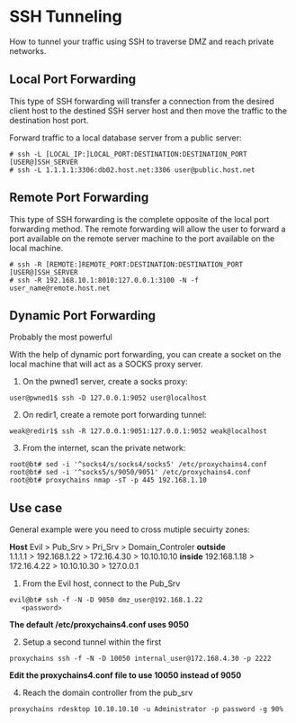 # SSH Tunneling

How to tunnel your traffic using SSH to traverse DMZ and reach private networks.

## Local Port Forwarding 

This type of SSH forwarding will transfer a connection from the desired client host to the destined SSH server host and then move the traffic to the destination host port.

Forward traffic to a local database server from a public server:

```
# ssh -L [LOCAL_IP:]LOCAL_PORT:DESTINATION:DESTINATION_PORT [USER@]SSH_SERVER
# ssh -L 1.1.1.1:3306:db02.host.net:3306 user@public.host.net
```

## Remote Port Forwarding 

This type of SSH forwarding is the complete opposite of the local port forwarding method. The remote forwarding will allow the user to forward a port available on the remote server machine to the port available on the local machine.

```
# ssh -R [REMOTE:]REMOTE_PORT:DESTINATION:DESTINATION_PORT [USER@]SSH_SERVER
# ssh -R 192.168.10.1:8010:127.0.0.1:3100 -N -f user_name@remote.host.net
```

## Dynamic Port Forwarding

Probably the most powerful

With the help of dynamic port forwarding, you can create a socket on the local machine that will act as a SOCKS proxy server.

1. On the pwned1 server, create a socks proxy:

```
user@pwned1$ ssh -D 127.0.0.1:9052 user@localhost
```

2. On redir1, create a remote port forwarding tunnel:

```
weak@redir1$ ssh -R 127.0.0.1:9051:127.0.0.1:9052 weak@localhost
```

3. From the internet, scan the private network:

```
root@bt# sed -i '^socks4/s/socks4/socks5' /etc/proxychains4.conf
root@bt# sed -i '^socks5/s/9050/9051' /etc/proxychains4.conf
root@bt# proxychains nmap -sT -p 445 192.168.1.10
```


## Use case

General example were you need to cross mutiple secuirty zones:

**Host**
Evil    >   Pub_Srv        >    Pri_Srv   > Domain_Controler
**outside**       
1.1.1.1     >  192.168.1.22   > 172.16.4.30  > 10.10.10.10 
**inside**
192.168.1.18 > 172.16.4.22    > 10.10.10.30  > 127.0.0.1

1. From the Evil host, connect to the Pub_Srv

```
evil@bt# ssh -f -N -D 9050 dmz_user@192.168.1.22
   <password>
```
**The default /etc/proxychains4.conf uses 9050**

2. Setup a second tunnel within the first

```
proxychains ssh -f -N -D 10050 internal_user@172.168.4.30 -p 2222
```
**Edit the proxychains4.conf file to use 10050 instead of 9050** 

4. Reach the domain controller from the pub_srv

```
proxychains rdesktop 10.10.10.10 -u Administrator -p password -g 90%
```
